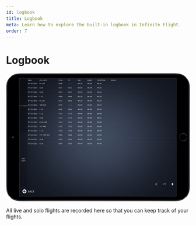 ```yaml
---
id: logbook
title: Logbook
meta: Learn how to explore the built-in logbook in Infinite Flight.
order: 7
---
```


# Logbook



![Logbook Page](_images/manual/frames/logbook.png)

 

All live and solo flights are recorded here so that you can keep track of your flights.